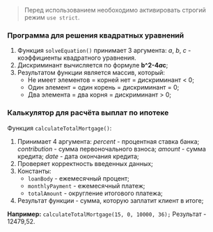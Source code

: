 > Перед использованием необоходимо активировать строгий режим `use strict`.

### Программа для решения квадратных уравнений

1. Функция `solveEquation()` принимает 3 аргумента: _a_, _b_, _c_ - коэффициенты квадратного уравнения.
2. Дискриминант вычисляется по формуле __b^2-4*a*c__;
3. Результатом функции является массив, который:
    * Не имеет элементов = корней нет = дискриминант < 0;
    * Один элемент = один корень = дискриминант = 0;
    * Два элемента = два корня = дискриминант > 0;

### Калькулятор для расчёта выплат по ипотеке

Функция `calculateTotalMortgage()`:

1. Принимает 4 аргумента: 
    _percent_ - процентная ставка банка;
    _contribution_ - сумма первоночального взноса;
    _amount_ - сумма кредита;
    _date_ - дата окончания кредита;
2. Проверяет корректность введенных данных; 
3. Константы:
    * `loanBody` - ежемесячный процент;
    * `monthlyPayment` - ежемесячный платеж;
    * `totalAmount` - округление итогового платежа;
4. Результат функции - сумма, которую заплатит клиент в итоге; 

__Например:__ `calculateTotalMortgage(15, 0, 10000, 36);` Результат - 12479,52.
